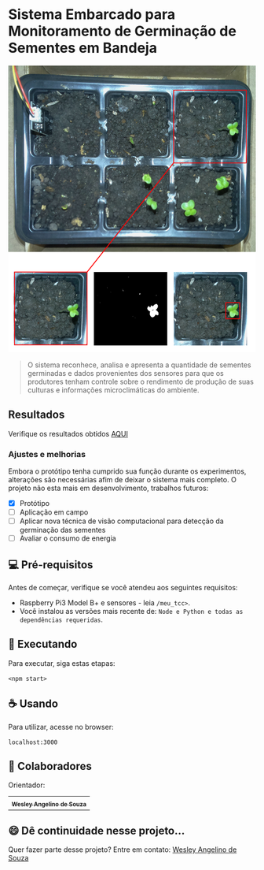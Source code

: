# Sistema Embarcado para Monitoramento de Germinação de Sementes em Bandeja

<img src="sistema.png" alt="Sistema">

> O sistema reconhece, analisa e apresenta a quantidade de sementes germinadas e dados provenientes dos sensores para que os produtores tenham controle sobre o rendimento de produção de suas culturas e informações microclimáticas do ambiente.

## Resultados

Verifique os resultados obtidos [AQUI](https://drive.google.com/drive/u/1/folders/1PISZtUB6TjI5krvNnnQtpTtU1Wg7sSSy)

### Ajustes e melhorias

Embora o protótipo tenha cumprido sua função durante os experimentos, alterações são necessárias afim de deixar o sistema mais completo. O projeto não esta mais em desenvolvimento, trabalhos futuros:

- [x] Protótipo
- [ ] Aplicação em campo
- [ ] Aplicar nova técnica de visão computacional para detecção da germinação das sementes
- [ ] Avaliar o consumo de energia

## 💻 Pré-requisitos

Antes de começar, verifique se você atendeu aos seguintes requisitos:
* Raspberry Pi3 Model B+ e sensores - leia `/meu_tcc>`.
* Você instalou as versões mais recente de: `Node e Python e todas as dependências requeridas`.

## 🚀 Executando

Para executar, siga estas etapas:

```
<npm start>
```

## ☕ Usando

Para utilizar, acesse no browser:

```
localhost:3000
```

## 🤝 Colaboradores

Orientador:

<table>
  <tr>
    <td align="center">
      <a href="https://www.linkedin.com/in/wesley-angelino-de-souza-00664033/">
        <sub>
          <b>Wesley Angelino de Souza</b>
        </sub>
      </a>
    </td>
  </tr>
</table>


## 😄 Dê continuidade nesse projeto...<br>

Quer fazer parte desse projeto? Entre em contato: [Wesley Angelino de Souza](https://www.linkedin.com/in/wesley-angelino-de-souza-00664033/)
